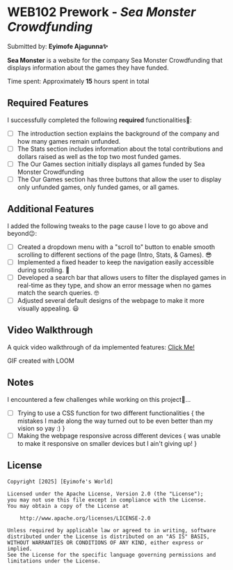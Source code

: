 # WEB102 Prework - *Sea Monster Crowdfunding*

Submitted by: **Eyimofe Ajagunna✨**

**Sea Monster** is a website for the company Sea Monster Crowdfunding that displays information about the games they have funded.

Time spent: Approximately **15** hours spent in total

## Required Features

I successfully completed the following **required** functionalities🚀:

* [ ] The introduction section explains the background of the company and how many games remain unfunded.
* [ ] The Stats section includes information about the total contributions and dollars raised as well as the top two most funded games.
* [ ] The Our Games section initially displays all games funded by Sea Monster Crowdfunding
* [ ] The Our Games section has three buttons that allow the user to display only unfunded games, only funded games, or all games.

## Additional Features

I added the following tweaks to the page cause I love to go above and beyond😉:

* [ ] Created a dropdown menu with a "scroll to" button to enable smooth scrolling to different sections of the page (Intro, Stats, & Games). 😎
* [ ] Implemented a fixed header to keep the navigation easily accessible during scrolling. 🫡
* [ ] Developed a search bar that allows users to filter the displayed games in real-time as they type, and show an error message when no games match the search queries. 🤓
* [ ] Adjusted several default designs of the webpage to make it more visually appealing. 😃 

## Video Walkthrough

A quick video walkthrough of da implemented features:  <a href="https://www.loom.com/share/68d2af2b1b6d4e89878d377c8dea6a42?sid=1212af7e-8392-47e9-86bc-9b8f42d99cf1">Click Me!</a>

<!-- Replace this with whatever GIF tool you used! -->
GIF created with LOOM  

## Notes
I encountered a few challenges while working on this project🤧...
* [ ] Trying to use a CSS function for two different functionalities { the mistakes I made along the way turned out to be even better than my vision so yay :) }
* [ ] Making the webpage responsive across different devices { was unable to make it responsive on smaller devices but I ain't giving up! }

## License

    Copyright [2025] [Eyimofe's World]

    Licensed under the Apache License, Version 2.0 (the "License");
    you may not use this file except in compliance with the License.
    You may obtain a copy of the License at

        http://www.apache.org/licenses/LICENSE-2.0

    Unless required by applicable law or agreed to in writing, software
    distributed under the License is distributed on an "AS IS" BASIS,
    WITHOUT WARRANTIES OR CONDITIONS OF ANY KIND, either express or implied.
    See the License for the specific language governing permissions and
    limitations under the License.
